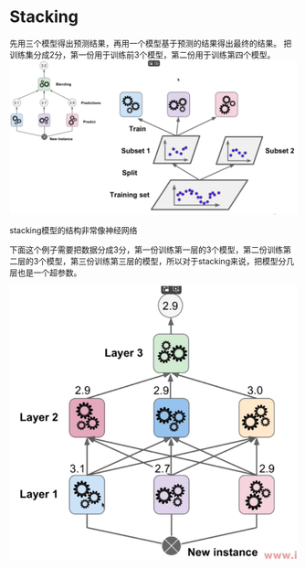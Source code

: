 # Stacking

先用三个模型得出预测结果，再用一个模型基于预测的结果得出最终的结果。 
把训练集分成2分，第一份用于训练前3个模型，第二份用于训练第四个模型。 
![](images/13-7-stacking.png)

stacking模型的结构非常像神经网络



下面这个例子需要把数据分成3分，第一份训练第一层的3个模型，第二份训练第二层的3个模型，第三份训练第三层的模型，所以对于stacking来说，把模型分几层也是一个超参数。 

![](images/13-7-stacking-3layer.png)